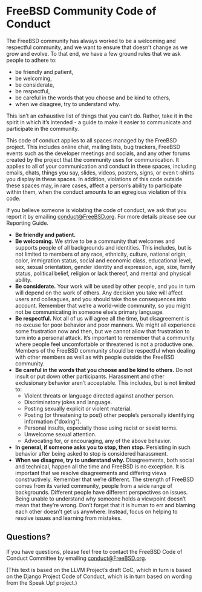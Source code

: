 # FreeBSD Community Code of Conduct

The FreeBSD community has always worked to be a welcoming and respectful community,
and we want to ensure that doesn’t change as we grow and evolve. To that end, we have
a few ground rules that we ask people to adhere to:

- be friendly and patient,
- be welcoming,
- be considerate,
- be respectful,
- be careful in the words that you choose and be kind to others,
- when we disagree, try to understand why.

This isn’t an exhaustive list of things that you can’t do. Rather, take it in the
spirit in which it’s intended - a guide to make it easier to communicate and
participate in the community.

This code of conduct applies to all spaces managed by the FreeBSD project. This
includes online chat, mailing lists, bug trackers, FreeBSD events such as the
developer meetings and socials, and any other forums created by the project that
the community uses for communication. It applies to all of your communication and
conduct in these spaces, including emails, chats, things you say, slides, videos,
posters, signs, or even t-shirts you display in these spaces. In addition, violations
of this code outside these spaces may, in rare cases, affect a person’s ability to
participate within them, when the conduct amounts to an egregious violation of this code.

If you believe someone is violating the code of conduct, we ask that you report it by
emailing [conduct@FreeBSD.org](conduct@FreeBSD.org). For more details please see our Reporting Guide.

- **Be friendly and patient.**
- **Be welcoming.** We strive to be a community that welcomes and supports people of all
  backgrounds and identities. This includes, but is not limited to members of any race, ethnicity, culture,
  national origin, color, immigration status, social and economic class, educational level, sex, sexual
  orientation, gender identity and expression, age, size, family status, political belief, religion or
  lack thereof, and mental and physical ability.
- **Be considerate.** Your work will be used by other people, and you in turn will depend
  on the work of others. Any decision you take will affect users and colleagues, and you
  should take those consequences into account. Remember that we’re a world-wide community,
  so you might not be communicating in someone else’s primary language.
- **Be respectful.** Not all of us will agree all the time, but disagreement is no excuse
  for poor behavior and poor manners. We might all experience some frustration now and then,
  but we cannot allow that frustration to turn into a personal attack. It’s important to
  remember that a community where people feel uncomfortable or threatened is not a productive
  one. Members of the FreeBSD community should be respectful when dealing with other members
  as well as with people outside the FreeBSD community.
- **Be careful in the words that you choose and be kind to others.** Do not insult or put
  down other participants. Harassment and other exclusionary behavior aren’t acceptable. This
  includes, but is not limited to:
  - Violent threats or language directed against another person.
  - Discriminatory jokes and language.
  - Posting sexually explicit or violent material.
  - Posting (or threatening to post) other people’s personally identifying information ("doxing").
  - Personal insults, especially those using racist or sexist terms.
  - Unwelcome sexual attention.
  - Advocating for, or encouraging, any of the above behavior.
- **In general, if someone asks you to stop, then stop.** Persisting in such behavior after
  being asked to stop is considered harassment.
- **When we disagree, try to understand why.** Disagreements, both social and technical,
  happen all the time and FreeBSD is no exception. It is important that we resolve disagreements
  and differing views constructively. Remember that we’re different. The strength of FreeBSD comes
  from its varied community, people from a wide range of backgrounds. Different people have different
  perspectives on issues. Being unable to understand why someone holds a viewpoint doesn’t mean that
  they’re wrong. Don’t forget that it is human to err and blaming each other doesn’t get us anywhere.
  Instead, focus on helping to resolve issues and learning from mistakes.

## Questions?

If you have questions, please feel free to contact the FreeBSD Code of Conduct Committee by
emailing [conduct@FreeBSD.org](conduct@FreeBSD.org).

(This text is based on the LLVM Project’s draft CoC, which in turn is based on the Django Project
Code of Conduct, which is in turn based on wording from the Speak Up! project.)
